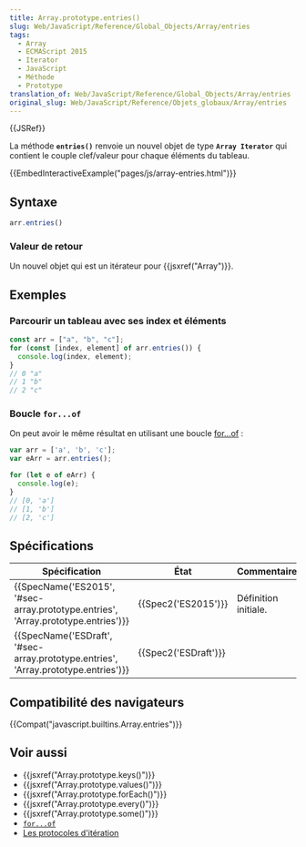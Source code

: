 ```yaml
---
title: Array.prototype.entries()
slug: Web/JavaScript/Reference/Global_Objects/Array/entries
tags:
  - Array
  - ECMAScript 2015
  - Iterator
  - JavaScript
  - Méthode
  - Prototype
translation_of: Web/JavaScript/Reference/Global_Objects/Array/entries
original_slug: Web/JavaScript/Reference/Objets_globaux/Array/entries
---
```

{{JSRef}}

La méthode **`entries()`** renvoie un nouvel objet de type  **`Array Iterator`** qui contient le couple clef/valeur pour chaque éléments du tableau.

{{EmbedInteractiveExample("pages/js/array-entries.html")}}

## Syntaxe

```js
arr.entries()
```

### Valeur de retour

Un nouvel objet qui est un itérateur pour {{jsxref("Array")}}.

## Exemples

### Parcourir un tableau avec ses index et éléments

```js
const arr = ["a", "b", "c"];
for (const [index, element] of arr.entries()) {
  console.log(index, element);
}
// 0 "a"
// 1 "b"
// 2 "c"
```

### Boucle `for...of`

On peut avoir le même résultat en utilisant une boucle [for...of](/fr/docs/Web/JavaScript/Reference/Instructions/for...of) :

```js
var arr = ['a', 'b', 'c'];
var eArr = arr.entries();

for (let e of eArr) {
  console.log(e);
}
// [0, 'a']
// [1, 'b']
// [2, 'c']
```

## Spécifications

| Spécification                                                                                                | État                         | Commentaires         |
| ------------------------------------------------------------------------------------------------------------ | ---------------------------- | -------------------- |
| {{SpecName('ES2015', '#sec-array.prototype.entries', 'Array.prototype.entries')}} | {{Spec2('ES2015')}}     | Définition initiale. |
| {{SpecName('ESDraft', '#sec-array.prototype.entries', 'Array.prototype.entries')}} | {{Spec2('ESDraft')}} |                      |

## Compatibilité des navigateurs

{{Compat("javascript.builtins.Array.entries")}}

## Voir aussi

- {{jsxref("Array.prototype.keys()")}}
- {{jsxref("Array.prototype.values()")}}
- {{jsxref("Array.prototype.forEach()")}}
- {{jsxref("Array.prototype.every()")}}
- {{jsxref("Array.prototype.some()")}}
- [`for...of`](/fr/docs/Web/JavaScript/Reference/Instructions/for...of)
- [Les protocoles d'itération](/fr/docs/Web/JavaScript/Reference/Les_protocoles_iteration)
